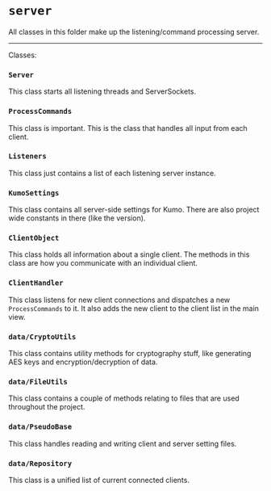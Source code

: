 # `server`
All classes in this folder make up the listening/command processing server. 

***

Classes:
### `Server`
This class starts all listening threads and ServerSockets.

### `ProcessCommands`
This class is important. This is the class that handles all input from each client. 

### `Listeners`
This class just contains a list of each listening server instance. 

### `KumoSettings`
This class contains all server-side settings for Kumo. There are also project wide constants in there (like the version).

### `ClientObject`
This class holds all information about a single client. The methods in this class are how you communicate with an
individual client. 

### `ClientHandler`
This class listens for new client connections and dispatches a new `ProcessCommands` to it. It also adds
the new client to the client list in the main view. 

### `data/CryptoUtils`
This class contains utility methods for cryptography stuff, like generating AES keys and encryption/decryption of data. 

### `data/FileUtils`
This class contains a couple of methods relating to files that are used throughout the project. 

### `data/PseudoBase`
This class handles reading and writing client and server setting files.

### `data/Repository`
This class is a unified list of current connected clients.